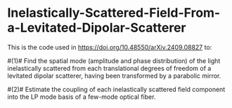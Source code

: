 # Inelastically-Scattered-Field-From-a-Levitated-Dipolar-Scatterer
This is the code used in https://doi.org/10.48550/arXiv.2409.08827 to:

#(1)# Find the spatial mode (amplitude and phase distribution) of the light inelastically scattered from each translational degrees of freedom of a levitated dipolar scatterer, having been transformed by a parabolic mirror. 

#(2)# Estimate the coupling of each inelastically scattered field component into the LP mode basis of a few-mode optical fiber.
